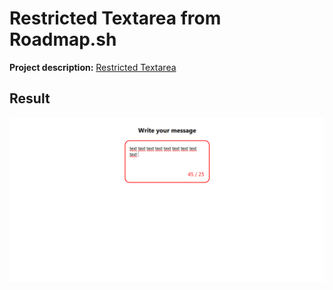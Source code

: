 # Restricted Textarea from Roadmap.sh

<p><b>Project description:</b> <a href="https://roadmap.sh/projects/accordion">Restricted Textarea</a></p>

<section>
    <h2>Result</h2>
    <img src="./images/screenshot-result.png">
</section>
